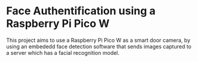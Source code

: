 # Face Authentification using a Raspberry Pi Pico W

This project aims to use a Raspberry Pi Pico W as a smart door camera, by using an embededd face detection software that sends images captured to a server which has a facial recognition model.
